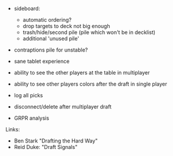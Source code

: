 



- sideboard:
    - automatic ordering?
    - drop targets to deck not big enough
    - trash/hide/second pile (pile which won't be in decklist) 
    - additional 'unused pile'

- contraptions pile for unstable?

- sane tablet experience

- ability to see the other players at the table in multiplayer

- ability to see other players colors after the draft in single player

- log all picks 

- disconnect/delete after multiplayer draft

- GRPR analysis

Links:

- Ben Stark "Drafting the Hard Way"
- Reid Duke: "Draft Signals"


